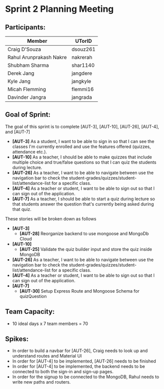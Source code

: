 # Sprint 2 Planning Meeting
## Participants:
| Member  | UTorID  |
|---|---|
|Craig D'Souza|dsouz261|
|Rahul Arunprakash Nakre|nakrerah|
|Shubham Sharma|shar1140|
|Derek Jang|jangdere|
|Kyle Jang|jangkyle|
|Micah Flemming|flemmi16|
|Davinder Jangra|jangrada|

## Goal of Sprint: 
The goal of this sprint is to complete [AUT-3], [AUT-10], [AUT-26], [AUT-4], and [AUT-7]
- **[AUT-3]** As a student, I want to be able to sign in so that I can see the classes I'm currently enrolled and use the features offered (quizzes, attendance etc.).
- **[AUT-10]** As a teacher, I should be able to make quizzes that include multiple choice and true/false questions so that I can quiz the students during lecture.
- **[AUT-26]** As a teacher, I want to be able to navigate between use the navigation bar to check the student-grades/quizzes/student-list/attendance-list for a specific class.
- **[AUT-4]** As a teacher or student, I want to be able to sign out so that I can sign out of the application.
- **[AUT-7]** As a teacher, I should be able to start a quiz during lecture so that students answer the question that's currently being asked during that quiz.

These stories will be broken down as follows
- **[AUT-3]** 
    - **[AUT-28]** Reorganize backend to use mongoose and MongoDb Cloud
- **[AUT-10]** 
    - **[AUT-25]** Validate the quiz builder input and store the quiz inside MongoDB
- **[AUT-26]** As a teacher, I want to be able to navigate between use the navigation bar to check the student-grades/quizzes/student-list/attendance-list for a specific class.
- **[AUT-4]** As a teacher or student, I want to be able to sign out so that I can sign out of the application.
- **[AUT-7]** 
    - **[AUT-30]** Setup Express Route and Mongoose Schema for quizQuestion
## Team Capacity:
* 10 ideal days x 7 team members = 70

## Spikes:
* In order to build a navbar for [AUT-26], Craig needs to look up and understand routes and Material UI
* In order for [AUT-4] to be implemented, [AUT-26] needs to be finished
* In order for [AUT-4] to be implemented, the backend needs to be connected to both the sign-in and sign-up pages.
* In order for the signup to be connected to the MongoDB, Rahul needs to write new paths and routers.